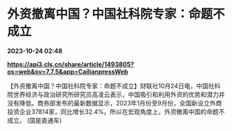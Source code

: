 # 外资撤离中国？中国社科院专家：命题不成立

**2023-10-24 02:48**

**https://api3.cls.cn/share/article/1493805?os=web&sv=7.7.5&app=CailianpressWeb**

【外资撤离中国？中国社科院专家：命题不成立】财联社10月24日电，中国社科院世界经济与政治研究所研究员高凌云表示，中国吸引和利用外资的优势和潜力并没有降低。商务部发布的最新数据显示，2023年1月份至9月份，全国新设立外商投资企业37814家，同比增长32.4%。所以在宏观角度上，外资撤离中国的命题不成立。 (国是直通车)